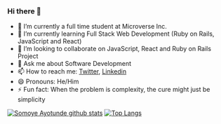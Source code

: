 ### Hi there 👋

- 🔭 I’m currently a full time student at Microverse Inc.
- 🌱 I’m currently learning Full Stack Web Development (Ruby on Rails, JavaScript and React)
- 👯 I’m looking to collaborate on JavaScript, React and Ruby on Rails Project
- 💬 Ask me about Software Development
- 📫 How to reach me: [Twitter](https://twitter.com/ayotunde_197), [Linkedin](https://www.linkedin.com/in/somoye-ayotunde/)
- 😄 Pronouns: He/Him
- ⚡ Fun fact: When the problem is complexity, the cure might just be simplicity


[![Somoye Ayotunde github stats](https://github-readme-stats.vercel.app/api?username=somoye123&show_icons=true&theme=radical)](https://github.com/somoye123/github-readme-stats)  [![Top Langs](https://github-readme-stats.vercel.app/api/top-langs/?username=somoye123&show_icons=true&theme=radical&layout=compact)](https://github.com/somoye123/github-readme-stats)

